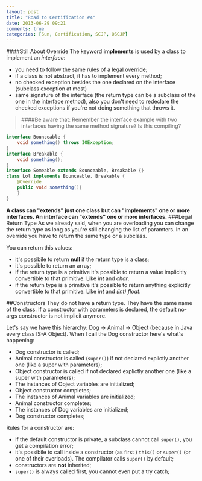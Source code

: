 ```yaml
---
layout: post
title: "Road to Certification #4"
date: 2013-06-29 09:21
comments: true
categories: [Sun, Certification, SCJP, OSCJP]
---
```

####Still About Override
The keyword **implements** is used by a class to implement an *interface*:

* you need to follow the same rules of a [legal override](http://invasionofsmallcubes.github.io/blog/2013/06/28/road-to-certification-number-3/);
* if a class is not abstract, it has to implement every method;
* no checked exception besides the one declared on the interface (subclass exception at most)
* same signature of the interface (the return type can be a subclass of the one in the interface method), also you don't need to redeclare the checked exceptions if you're not doing something that throws it.
> ####Be aware that:
> Remember the interface example with two interfaces having the same method signature? Is this compiling?
``` java INTERFACE WITH CHECKED EXCEPTION 
interface Bounceable {
	void something() throws IOException;
}
interface Breakable {
	void something();
}
interface Someable extends Bounceable, Breakable {}
class Lol implements Bounceable, Breakable {
	@Override
	public void something(){
	}	
}
```
<!-- more -->
**A class can "extends" just one class but can "implements" one or more interfaces. An interface can "extends" one or more interfaces.**
###Legal Return Type
As we already said, when you are overloading you can change the return type as long as you're still changing the list of paramters. In an override you have to return the same type or a subclass.

You can return this values:

* it's possibile to return **null** if the return type is a class;
* it's possible to return an array;
* if the return type is a primitive it's possible to return a value implicitly convertible to that primitive. Like *int* and *char*.
* if the return type is a primitive it's possible to return anything explicitly convertible to that primitive. Like *int* and *(int) float*.

##Constructors
They do not have a return type. They have the same name of the class. If a constructor with parameters is declared, the default no-args constructor is not implicit anymore.

Let's say we have this hierarchy: Dog -> Animal -> Object (because in Java every class IS-A Object). When I call the Dog constructor here's what's happening:

* Dog constructor is called;
* Animal constructor is called (`super()`) if not declared explictly another one (like a super with parameters);
* Object constructor is called if not declared explictly another one (like a super with parameters);
* The instances of Object variables are initialized;
* Object constructor completes;
* The instances of Animal variables are initialized;
* Animal constructor completes;
* The instances of Dog variables are initialized;
* Dog constructor completes;

Rules for a constructor are:

* if the default constructor is private, a subclass cannot call `super()`, you get a compilation error;
* it's possibile to call inside a constructor (as first ) `this()` or `super()` (or one of their overloads). The compilator calls `super()` by default;
* constructors are **not** inherited;
* `super()` is always called first, you cannot even put a try catch;

